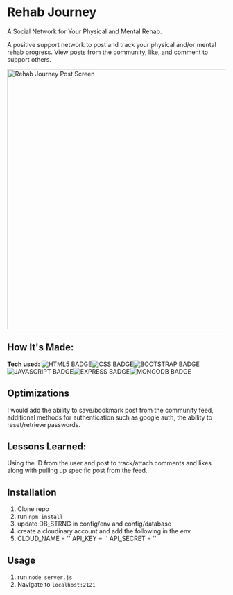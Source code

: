 # Rehab Journey
A Social Network for Your Physical and Mental Rehab.

A positive support network to post and track your physical and/or mental rehab progress. View posts from the community, like, and comment to support others. <br>


<img width="600" alt="Rehab Journey Post Screen" src="https://i.ibb.co/WsByS2s/Screenshot-2024-09-18-115045.png">

## How It's Made:

**Tech used:** ![HTML5 BADGE](https://img.shields.io/static/v1?label=|&message=HTML5&color=23555f&style=plastic&logo=html5)![CSS BADGE](https://img.shields.io/static/v1?label=|&message=CSS3&color=285f65&style=plastic&logo=css3)![BOOTSTRAP BADGE](https://img.shields.io/static/v1?label=|&message=BOOTSTRAP&color=316c5e&style=plastic&logo=bootstrap)![JAVASCRIPT BADGE](https://img.shields.io/static/v1?label=|&message=JAVASCRIPT&color=3c7f5d&style=plastic&logo=javascript)![EXPRESS BADGE](https://img.shields.io/static/v1?label=|&message=EXPRESS&color=bbb111&style=plastic&logo=express)![MONGODB BADGE](https://img.shields.io/static/v1?label=|&message=MONGO-DB&color=cdd148&style=plastic&logo=mongodb)


## Optimizations
I would add the ability to save/bookmark post from the community feed, additional methods for authentication such as google auth, the ability to reset/retrieve passwords.


## Lessons Learned:
Using the ID from the user and post to track/attach comments and likes along with pulling up specific post from the feed.  


## Installation

1. Clone repo
2. run `npm install`
3. update DB_STRNG in config/env and config/database
4. create a cloudinary account and add the following in the env
5. CLOUD_NAME = ''
   API_KEY = ''
   API_SECRET = ''

## Usage

1. run `node server.js`
2. Navigate to `localhost:2121`

